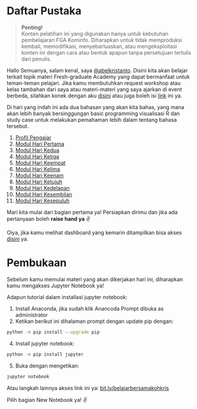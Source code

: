 <h1>Daftar Pustaka</h1>
<!--Penulisan @abelkristanto-->

>**Penting!**</br>Konten pelatihan ini yang digunakan hanya untuk kebutuhan pembelajaran FGA Kominfo. Diharapkan untuk tidak memproduksi kembali, memodifikasi, menyebarluaskan, atau mengeksploitasi konten ini dengan cara atau bentuk apapun tanpa persetujuan tertulis dari penulis.

Hallo Semuanya, salam kenal, saya [@abelkristanto](https://www.instagram.com/abelkristanto/). Disini kita akan belajar terkait topik materi Fresh-graduate Academy yang dapat bermanfaat untuk teman-teman pelajari. Jika kamu membutuhkan request workshop atau kelas tambahan dari saya atau materi-materi yang saya ajarkan di event berbeda, silahkan konek dengan aku [disini](https://www.linkedin.com/in/abelkristanto/) atau juga boleh isi [link](https://forms.office.com/r/sTTzA65YGw) ini ya.
<p>Di hari yang indah ini ada dua bahasan yang akan kita bahas, yang mana akan lebih banyak bersinggungan basic programming visualisasi R dan study case untuk melakukan pemahaman lebih dalam tentang bahasa tersebut.</p>

1. [Profil Pengajar](https://id.linkedin.com/in/abelkristanto/)
2. [Modul Hari Pertama](#)
3. [Modul Hari Kedua](#)
4. [Modul Hari Ketiga](#)
5. [Modul Hari Keempat](#)
6. [Modul Hari Kelima](#)
7. [Modul Hari Keenam](#)
8. [Modul Hari Ketujuh](#)
9. [Modul Hari Kedelapan](#)
10. [Modul Hari Kesembilan](#)
11. [Modul Hari Kesepuluh](#)

<p>Mari kita mulai dari bagian pertama ya! Persiapkan dirimu dan jika ada pertanyaan boleh <b>raise hand ya</b> &#9996</p>

Oiya, jika kamu melihat dashboard yang kemarin ditampilkan bisa akses [disini](https://app-dashml.herokuapp.com) ya.

<h1>Pembukaan</h1>

Sebelum kamu memulai materi yang akan dikerjakan hari ini, diharapkan kamu mengakses Jupyter Notebook ya! 

<i class="fas fa-spinner fa-spin"></i>

Adapun tutorial dalam installasi jupyter notebook:

1. Install Anaconda, jika sudah klik Anancoda Prompt dibuka as administrator
2. Ketikan berikut ini dihalaman prompt dengan update pip dengan: 

```cmd
python -m pip install --upgrade pip
```

4. Install jupyter notebook: 

```cmd
python -m pip install jupyter
```

5. Buka dengan mengetikan: 

```cmd
jupyter notebook
```

Atau langkah lainnya akses link ini ya: [bit.ly/belajarbersamakohkris](bit.ly/belajarbersamakohkris) 
<p>Pilih bagian New Notebook ya! &#9996</p>


